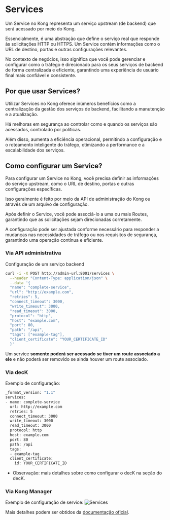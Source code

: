 # Services

Um Service no Kong representa um serviço upstream (de backend) que será acessado por meio do Kong.

Essencialmente, é uma abstração que define o serviço real que responde às solicitações HTTP ou HTTPS. Um Service contém informações como o URL de destino, portas e outras configurações relevantes.

No contexto de negócios, isso significa que você pode gerenciar e configurar como o tráfego é direcionado para os seus serviços de backend de forma centralizada e eficiente, garantindo uma experiência de usuário final mais confiável e consistente.

## Por que usar Services?

Utilizar Services no Kong oferece inúmeros benefícios como a centralização da gestão dos serviços de backend, facilitando a manutenção e a atualização.

Há melhoras em segurança ao controlar como e quando os serviços são acessados, controlado por políticas.

Além disso, aumenta a eficiência operacional, permitindo a configuração e o roteamento inteligente do tráfego, otimizando a performance e a escalabilidade dos serviços.

## Como configurar um Service?

Para configurar um Service no Kong, você precisa definir as informações do serviço upstream, como o URL de destino, portas e outras configurações específicas.

Isso geralmente é feito por meio da API de administração do Kong ou através de um arquivo de configuração.

Após definir o Service, você pode associá-lo a uma ou mais Routes, garantindo que as solicitações sejam direcionadas corretamente.

A configuração pode ser ajustada conforme necessário para responder a mudanças nas necessidades de tráfego ou nos requisitos de segurança, garantindo uma operação contínua e eficiente.

### Via API administrativa

Configuração de um serviço backend

```bash
curl -i -X POST http://admin-url:8001/services \
  --header "Content-Type: application/json" \
  --data '{
  "name": "complete-service",
  "url": "http://example.com",
  "retries": 5,
  "connect_timeout": 3000,
  "write_timeout": 3000,
  "read_timeout": 3000,
  "protocol": "http",
  "host": "example.com",
  "port": 80,
  "path": "/api",
  "tags": ["example-tag"],
  "client_certificate": "YOUR_CERTIFICATE_ID"
  }'
```

Um service **somente poderá ser acessado se tiver um route associado a ele** e não poderá ser removido se ainda houver um route associado.

### Via decK

Exemplo de configuração:

```bash
_format_version: "1.1"
services:
- name: complete-service
  url: http://example.com
  retries: 5
  connect_timeout: 3000
  write_timeout: 3000
  read_timeout: 3000
  protocol: http
  host: example.com
  port: 80
  path: /api
  tags:
  - example-tag
  client_certificate:
    id: YOUR_CERTIFICATE_ID
```

- Observação: mais detalhes sobre como configurar o decK na seção do decK.

### Via Kong Manager

Exemplo de configuração de service:
![Services](/kong-gateway/assets/gifs/kong/capacities/services.gif)

Mais detalhes podem ser obtidos da [documentação oficial](https://docs.konghq.com/gateway/latest/key-concepts/services/).
